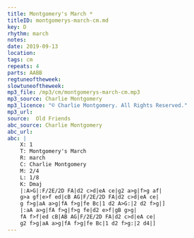 ```yaml
---
title: Montgomery's March *
titleID: montgomerys-march-cm.md
key: D
rhythm: march
notes:
date: 2019-09-13
location:
tags: cm
repeats: 4
parts: AABB
regtuneoftheweek:
slowtuneoftheweek:
mp3_file: /mp3/cm/montgomerys-march-cm.mp3
mp3_source: Charlie Montgomery
mp3_licence: "© Charlie Montgomery. All Rights Reserved."
mp3_url:
source:  Old Friends
abc_source: Charlie Montgomery
abc_url:
abc: |
    X: 1
    T: Montgomery's March
    R: march
    C: Charlie Montgomery
    M: 2/4
    L: 1/8
    K: Dmaj
    |:A>G|:F/2E/2D FA|d2 c>d|eA ce|g2 a>g|f>g af|
    g>a gf|e>f ed|cB AG|F/2E/2D FA|d2 c>d|eA ce|
    g f>g|aA a>g|fA f>g|fe Bc|1 d2 A>G:|2 d2 f>g|]
    |:aA a>g|fA f>g|f>g fe|d2 e>f|gB g>g|
    fA f>f|ed cB|AB AG|F/2E/2D FA|d2 c>d|eA ce|
    g2 f>g|aA a>g|fA f>g|fe Bc|1 d2 f>g:|2 d4|]   
---
```

